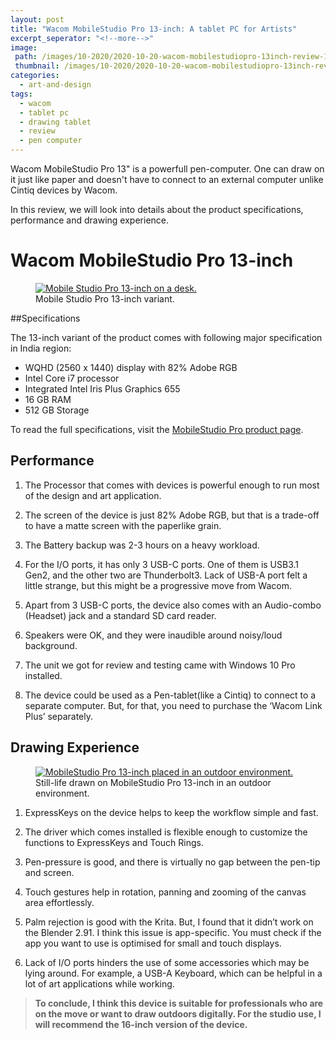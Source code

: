 ```yaml
---
layout: post
title: "Wacom MobileStudio Pro 13-inch: A tablet PC for Artists"
excerpt_seperator: "<!--more-->"
image:
 path: /images/10-2020/2020-10-20-wacom-mobilestudiopro-13inch-review-1600x800.webp
 thumbnail: /images/10-2020/2020-10-20-wacom-mobilestudiopro-13inch-review-800x400.webp
categories:
  - art-and-design
tags:
  - wacom
  - tablet pc
  - drawing tablet
  - review
  - pen computer
---
```

Wacom MobileStudio Pro 13" is a powerfull pen-computer. One can draw on it just like paper and doesn't have to connect to an external computer unlike Cintiq devices by Wacom.

In this review, we will look into details about the product specifications, performance and drawing experience.
<!--more-->

# Wacom MobileStudio Pro 13-inch

<figure class="align-center">
  <a href="#"><img src="{{ '/images/10-2020/2020-10-20-wacom-mobilestudiopro-13inch-on-desk.webp' | absolute_url }}" alt="Mobile Studio Pro 13-inch on a desk."></a>
  <figcaption>Mobile Studio Pro 13-inch variant.</figcaption>
</figure>

##Specifications

The 13-inch variant of the product comes with following major specification in India region:

- WQHD (2560 x 1440) display with 82% Adobe RGB
- Intel Core i7 processor
- Integrated Intel Iris Plus Graphics 655
- 16 GB RAM
- 512 GB Storage

To read the full specifications, visit the [MobileStudio Pro product page](https://www.wacom.com/en-in/products/pen-computers/wacom-mobilestudio-pro#Specifications).

## Performance

1. The Processor that comes with devices is powerful enough to run most of the design and art application.

2. The screen of the device is just 82% Adobe RGB, but that is a trade-off to have a matte screen with the paperlike grain.

3. The Battery backup was 2-3 hours on a heavy workload.

4. For the I/O ports, it has only 3 USB-C ports. One of them is USB3.1 Gen2, and the other two are Thunderbolt3. Lack of USB-A port felt a little strange, but this might be a progressive move from Wacom.

5. Apart from 3 USB-C ports, the device also comes with an Audio-combo (Headset) jack and a standard SD card reader.

6. Speakers were OK, and they were inaudible around noisy/loud background.

7. The unit we got for review and testing came with Windows 10 Pro installed.

8. The device could be used as a Pen-tablet(like a Cintiq) to connect to a separate computer. But, for that, you need to purchase the ‘Wacom Link Plus’ separately.

## Drawing Experience

<figure class="align-center">
  <a href="#"><img src="{{ '/images/10-2020/2020-10-20-wacom-mobilestudiopro-13inch-outdoors.webp' | absolute_url }}" alt="MobileStudio Pro 13-inch placed in an outdoor environment."></a>
  <figcaption>Still-life drawn on MobileStudio Pro 13-inch in an outdoor environment. </figcaption>
</figure>

1. ExpressKeys on the device helps to keep the workflow simple and fast.

2. The driver which comes installed is flexible enough to customize the functions to ExpressKeys and Touch Rings.

3. Pen-pressure is good, and there is virtually no gap between the pen-tip and screen.

4. Touch gestures help in rotation, panning and zooming of the canvas area effortlessly.

5. Palm rejection is good with the Krita. But, I found that it didn’t work on the Blender 2.91. I think this issue is app-specific. You must check if the app you want to use is optimised for small and touch displays.

6. Lack of I/O ports hinders the use of some accessories which may be lying around. For example, a USB-A Keyboard, which can be helpful in a lot of art applications while working.


> **To conclude, I think this device is suitable for professionals who are on the move or want to draw outdoors digitally. For the studio use, I will recommend the 16-inch version of the device.**
